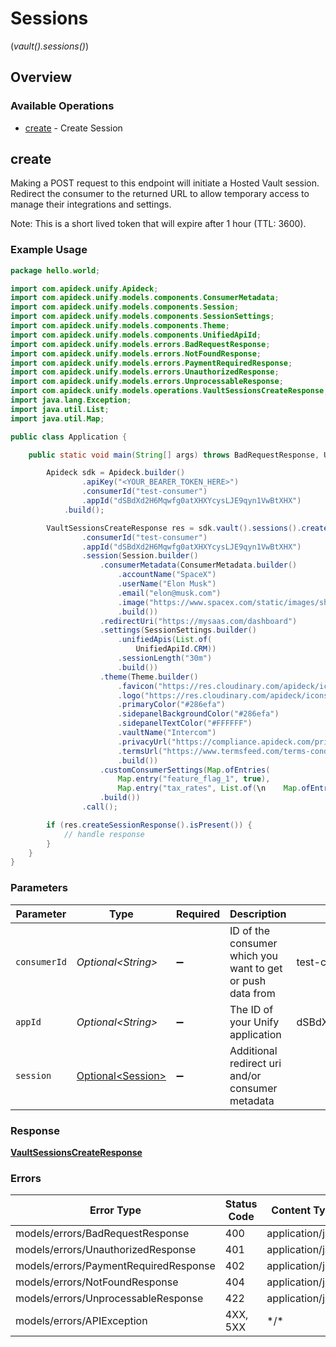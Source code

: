 # Sessions
(*vault().sessions()*)

## Overview

### Available Operations

* [create](#create) - Create Session

## create

Making a POST request to this endpoint will initiate a Hosted Vault session. Redirect the consumer to the returned
URL to allow temporary access to manage their integrations and settings.

Note: This is a short lived token that will expire after 1 hour (TTL: 3600).


### Example Usage

```java
package hello.world;

import com.apideck.unify.Apideck;
import com.apideck.unify.models.components.ConsumerMetadata;
import com.apideck.unify.models.components.Session;
import com.apideck.unify.models.components.SessionSettings;
import com.apideck.unify.models.components.Theme;
import com.apideck.unify.models.components.UnifiedApiId;
import com.apideck.unify.models.errors.BadRequestResponse;
import com.apideck.unify.models.errors.NotFoundResponse;
import com.apideck.unify.models.errors.PaymentRequiredResponse;
import com.apideck.unify.models.errors.UnauthorizedResponse;
import com.apideck.unify.models.errors.UnprocessableResponse;
import com.apideck.unify.models.operations.VaultSessionsCreateResponse;
import java.lang.Exception;
import java.util.List;
import java.util.Map;

public class Application {

    public static void main(String[] args) throws BadRequestResponse, UnauthorizedResponse, PaymentRequiredResponse, NotFoundResponse, UnprocessableResponse, Exception {

        Apideck sdk = Apideck.builder()
                .apiKey("<YOUR_BEARER_TOKEN_HERE>")
                .consumerId("test-consumer")
                .appId("dSBdXd2H6Mqwfg0atXHXYcysLJE9qyn1VwBtXHX")
            .build();

        VaultSessionsCreateResponse res = sdk.vault().sessions().create()
                .consumerId("test-consumer")
                .appId("dSBdXd2H6Mqwfg0atXHXYcysLJE9qyn1VwBtXHX")
                .session(Session.builder()
                    .consumerMetadata(ConsumerMetadata.builder()
                        .accountName("SpaceX")
                        .userName("Elon Musk")
                        .email("elon@musk.com")
                        .image("https://www.spacex.com/static/images/share.jpg")
                        .build())
                    .redirectUri("https://mysaas.com/dashboard")
                    .settings(SessionSettings.builder()
                        .unifiedApis(List.of(
                            UnifiedApiId.CRM))
                        .sessionLength("30m")
                        .build())
                    .theme(Theme.builder()
                        .favicon("https://res.cloudinary.com/apideck/icons/intercom")
                        .logo("https://res.cloudinary.com/apideck/icons/intercom")
                        .primaryColor("#286efa")
                        .sidepanelBackgroundColor("#286efa")
                        .sidepanelTextColor("#FFFFFF")
                        .vaultName("Intercom")
                        .privacyUrl("https://compliance.apideck.com/privacy-policy")
                        .termsUrl("https://www.termsfeed.com/terms-conditions/957c85c1b089ae9e3219c83eff65377e")
                        .build())
                    .customConsumerSettings(Map.ofEntries(
                        Map.entry("feature_flag_1", true),
                        Map.entry("tax_rates", List.of(\n    Map.ofEntries(\n    Map.entry("id", "6"),\n    Map.entry("label", "6%")),\n    Map.ofEntries(\n    Map.entry("id", "21"),\n    Map.entry("label", "21%"))))))
                    .build())
                .call();

        if (res.createSessionResponse().isPresent()) {
            // handle response
        }
    }
}
```

### Parameters

| Parameter                                                  | Type                                                       | Required                                                   | Description                                                | Example                                                    |
| ---------------------------------------------------------- | ---------------------------------------------------------- | ---------------------------------------------------------- | ---------------------------------------------------------- | ---------------------------------------------------------- |
| `consumerId`                                               | *Optional\<String>*                                        | :heavy_minus_sign:                                         | ID of the consumer which you want to get or push data from | test-consumer                                              |
| `appId`                                                    | *Optional\<String>*                                        | :heavy_minus_sign:                                         | The ID of your Unify application                           | dSBdXd2H6Mqwfg0atXHXYcysLJE9qyn1VwBtXHX                    |
| `session`                                                  | [Optional\<Session>](../../models/components/Session.md)   | :heavy_minus_sign:                                         | Additional redirect uri and/or consumer metadata           |                                                            |

### Response

**[VaultSessionsCreateResponse](../../models/operations/VaultSessionsCreateResponse.md)**

### Errors

| Error Type                            | Status Code                           | Content Type                          |
| ------------------------------------- | ------------------------------------- | ------------------------------------- |
| models/errors/BadRequestResponse      | 400                                   | application/json                      |
| models/errors/UnauthorizedResponse    | 401                                   | application/json                      |
| models/errors/PaymentRequiredResponse | 402                                   | application/json                      |
| models/errors/NotFoundResponse        | 404                                   | application/json                      |
| models/errors/UnprocessableResponse   | 422                                   | application/json                      |
| models/errors/APIException            | 4XX, 5XX                              | \*/\*                                 |